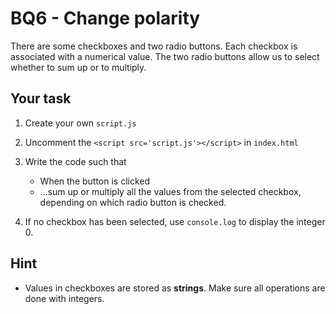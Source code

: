 # BQ6 - Change polarity

There are some checkboxes and two radio buttons. Each checkbox is associated with a numerical value. The two radio buttons allow us
to select whether to sum up or to multiply.

## Your task

1. Create your own `script.js`

2. Uncomment the `<script src='script.js'></script>` in `index.html`

2. Write the code such that

    * When the button is clicked
    * ...sum up or multiply all the values from the selected checkbox, depending on which radio button is checked.

3. If no checkbox has been selected, use `console.log` to display the integer 0.


## Hint

* Values in checkboxes are stored as **strings**. Make sure all operations are done with integers.
